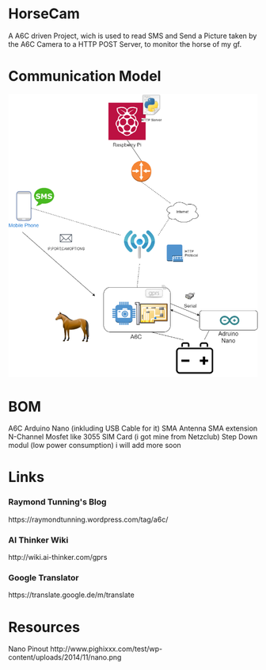 # HorseCam
A A6C driven Project, wich is used to read SMS and Send a Picture taken by the A6C Camera to a HTTP POST Server, to monitor the horse of my gf.

<h1>Communication Model</h1>

![Alt text](Communication.png?raw=true "Optional Title")

<h1>BOM</h1>
A6C
Arduino Nano (inkluding USB Cable for it)
SMA Antenna
SMA extension
N-Channel Mosfet like 3055
SIM Card (i got mine from Netzclub)
Step Down modul (low power consumption)
i will add more soon
<h1>Links</h1>
<h3>Raymond Tunning's Blog</h3>
https://raymondtunning.wordpress.com/tag/a6c/
<h3>AI Thinker Wiki</h3>
http://wiki.ai-thinker.com/gprs
<h3>Google Translator</h3>
https://translate.google.de/m/translate

<h1>Resources</h1>
Nano Pinout
http://www.pighixxx.com/test/wp-content/uploads/2014/11/nano.png
